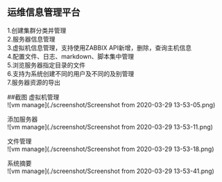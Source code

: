 ## 运维信息管理平台
1.创建集群分类并管理  
2.服务器信息管理  
3.虚拟机信息管理，支持使用ZABBIX API新增，删除，查询主机信息  
4.配置文件、日志、markdown、脚本集中管理  
5.浏览服务器指定目录的文件  
6.支持为系统创建不同的用户及不同的及别管理  
7.服务器资源的导出  

##截图
虚拟机管理  
![vm manage](./screenshot/Screenshot from 2020-03-29 13-53-05.png)

添加服务器  
![vm manage](./screenshot/Screenshot from 2020-03-29 13-53-11.png)

文件管理  
![vm manage](./screenshot/Screenshot from 2020-03-29 13-53-18.png)

系统摘要  
![vm manage](./screenshot/Screenshot from 2020-03-29 13-53-41.png)